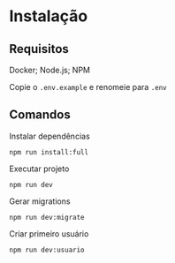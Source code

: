 # Instalação

## Requisitos

Docker; Node.js; NPM

Copie o `.env.example` e renomeie para `.env`

## Comandos
Instalar dependências

```
npm run install:full
```
Executar projeto
```
npm run dev
```
Gerar migrations

```
npm run dev:migrate
```
Criar primeiro usuário
```
npm run dev:usuario
```